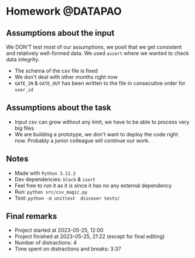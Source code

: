 # Homework @DATAPAO

## Assumptions about the input
We DON'T test most of our assumptions, we posit that
we get consistent and relatively well-formed data.
We used `assert` where we wanted to check data
integrity.

+ The schema of the csv file is fixed
+ We don't deal with other months right now
+ `GATE_IN` & `GATE_OUT` has been written to the file
in consecutive order for `user_id`

## Assumptions about the task
+ Input csv can grow without any limit, we
have to be able to process very big files
+ We are building a prototype, we don't
want to deploy the code right now. Probably
a junior colleague will continue our work.

## Notes
+ Made with `Python 3.11.2`
+ Dev dependencies: `black` & `isort`
+ Feel free to run it as it is since it has no
any external dependency
+ Run: ```python src/csv_magic.py```
+ Test: ```python -m unittest  discover tests/```

## Final remarks
+ Project started at 2023-05-25, 12:00
+ Project finished at 2023-05-25, 21:22
 (except for final editing)
+ Number of distractions: 4
+ Time spent on distractions and breaks: 3:37